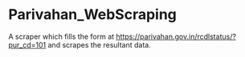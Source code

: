 # Parivahan_WebScraping
A scraper which fills the form at https://parivahan.gov.in/rcdlstatus/?pur_cd=101 and scrapes the resultant data.
